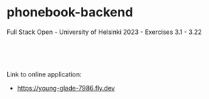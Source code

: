 # phonebook-backend
Full Stack Open - University of Helsinki 2023 - Exercises 3.1 - 3.22

<br><br><br>

Link to online application: 
- https://young-glade-7986.fly.dev

